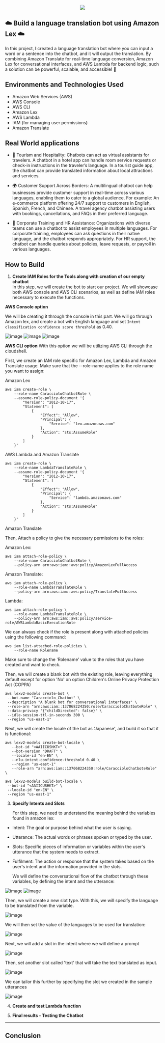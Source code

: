 <p align="center">
  <img src="diagram.png" 
</p>
  
## ☁️  Build a language translation bot using Amazon Lex ☁️

In this project, I created a language translation bot where you can input a word or a sentence into the chatbot, and it will output the translation. By combining Amazon Translate for real-time language conversion, Amazon Lex for conversational interfaces, and AWS Lambda for backend logic, such a solution can be powerful, scalable, and accessible! 🌟


<h2>Environments and Technologies Used</h2>

  - Amazon Web Services (AWS)
  - AWS Console 
  - AWS CLI
  - Amazon Lex
  - AWS Lambda
  - IAM (for managing user permissions)
  - Amazon Translate

  
<h2>Real World applications</h2>  


- 🚀 Tourism and Hospitality: Chatbots can act as virtual assistants for travelers. A chatbot in a hotel app can handle room service requests or check-in instructions in the traveler’s language.
In a tourist guide app, the chatbot can provide translated information about local attractions and services.


- 🌍 Customer Support Across Borders:
A multilingual chatbot can help businesses provide customer support in real-time across various languages, enabling them to cater to a global audience. For example: An e-commerce platform offering 24/7 support to customers in English, Spanish, French, and Chinese.
A travel agency chatbot assisting users with bookings, cancellations, and FAQs in their preferred language.


- 🏢 Corporate Training and HR Assistance:
Organizations with diverse teams can use a chatbot to assist employees in multiple languages. For corporate training, employees can ask questions in their native language, and the chatbot responds appropriately.
For HR support, the chatbot can handle queries about policies, leave requests, or payroll in various languages.






<h2>How to Build</h2>

1. **Create IAM Roles for the Tools along with creation of our empty chatbot**  
In this step, we will create the bot to start our project. We will showcase both AWS console and AWS CLI scenarios, as well as define IAM roles necessary to execute the functions.

**AWS Console option**

We will be creating it through the console in this part. We will go through Amazon lex, and create a bot with English language and set `Intent classification confidence score threshold` as 0.40.

![image](/assets/image2.png)
![image](/assets/image3.png)
![image](/assets/image4.png)

**AWS CLI option**
With this option we will be utilizing AWS CLI through the cloudshell. 

First, we create an IAM role specific for Amazon Lex, Lambda and Amazon Translate usage. Make sure that the --role-name applies to the role name you want to assign:

Amazon Lex 
```
aws iam create-role \
    --role-name CaraccioloChatbotRole \
    --assume-role-policy-document '{
        "Version": "2012-10-17",
        "Statement": [
            {
                "Effect": "Allow",
                "Principal": {
                    "Service": "lex.amazonaws.com"
                },
                "Action": "sts:AssumeRole"
            }
        ]
    }'
```
AWS Lambda and Amazon Translate

```
aws iam create-role \
    --role-name LambdaTranslateRole \
    --assume-role-policy-document '{
        "Version": "2012-10-17",
        "Statement": [
            {
                "Effect": "Allow",
                "Principal": {
                    "Service": "lambda.amazonaws.com"
                },
                "Action": "sts:AssumeRole"
            }
        ]
    }'
```

Amazon Translate

Then, Attach a policy to give the necessary permissions to the roles:

Amazon Lex:
```
aws iam attach-role-policy \
    --role-name CaraccioloChatbotRole \
    --policy-arn arn:aws:iam::aws:policy/AmazonLexFullAccess
```

Amazon Translate:
```
aws iam attach-role-policy \
    --role-name LambdaTranslateRole \
    --policy-arn arn:aws:iam::aws:policy/TranslateFullAccess
```

Lambda:
```
aws iam attach-role-policy \
    --role-name LambdaTranslateRole \
    --policy-arn arn:aws:iam::aws:policy/service-role/AWSLambdaBasicExecutionRole
```


We can always check if the role is present along with attached policies using the following command:
```
aws iam list-attached-role-policies \
    --role-name Rolename
```
Make sure to change the 'Rolename' value to the roles that you have created and want to check. 

Then, we will create a blank bot with the existing role, leaving everything default except for option 'No' on option Children's Online Privacy Protection Act (COPPA)

```
aws lexv2-models create-bot \
 --bot-name "Caracciolo_Chatbot" \
 --description "A blank bot for conversational interfaces" \
 --role-arn "arn:aws:iam::137068224350:role/CaraccioloChatboteRole" \
 --data-privacy '{"childDirected": false}' \
 --idle-session-ttl-in-seconds 300 \
 --region "us-east-1"
```

Next, we will create the locale of the bot as 'Japanese', and build it so that it is functional:

```
aws lexv2-models create-bot-locale \
   --bot-id "<AAIICUSHKT>" \
   --bot-version "DRAFT" \
   --locale-id "en-EN" \
   --nlu-intent-confidence-threshold 0.40 \
   --region "us-east-1"
   --role-arn "arn:aws:iam::137068224350:role/CaraccioloChatboteRole" \
```

```
aws lexv2-models build-bot-locale \
 --bot-id "<AAIICUSHKT>" \
 --locale-id "en-EN" \
 --region "us-east-1"
```
3. **Specify Intents and Slots**
   
   For this step, we need to understand the meaning behind the variables found in amazon lex:
   
- Intent: The goal or purpose behind what the user is saying.
- Utterance: The actual words or phrases spoken or typed by the user.
- Slots: Specific pieces of information or variables within the user's utterance that the system needs to extract.
- Fulfilment: The action or response that the system takes based on the user's intent and the information provided in the slots.

  We will define the conversational flow of the chatbot through these variables, by defining the intent and the utterance:
  
![image](/assets/image5.png)
![image](/assets/image6.PNG)

Then, we will create a new slot type. With this, we will specify the language to be translated from the variable.

 ![image](/assets/image7.PNG)

 We will then set the value of the languages to be used for translation:
 
 ![image](/assets/image8.PNG)
 
Next, we will add a slot in the intent where we will define a prompt


 ![image](/assets/image9.png)

  
Then, set another slot called 'text' that will take the text translated as input.

![image](/assets/image10.png)

We can tailor this further by specifying the slot we created in the sample utterances

![image](/assets/image11.png)

4. **Create and test Lambda function**


5. **Final results - Testing the Chatbot**


 ---

<h2>Conclusion</h2>


